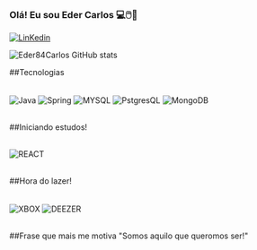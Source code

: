 
### Olá! Eu sou Eder Carlos 💻🖱️🤖

[![LinKedin](https://img.shields.io/badge/LinkedIn-0077B5?style=for-the-badge&logo=linkedin&logoColor=white)](https://www.linkedin.com/in/eder-carlos-1b913820b?lipi=urn%3Ali%3Apage%3Ad_flagship3_profile_view_base_contact_details%3BqL0awLKARLyk8ypeAVohgQ%3D%3D)

![Eder84Carlos GitHub stats](https://github-readme-stats.vercel.app/api?username=Eder84Carlos&show_icons=true&theme=dracula)

##Tecnologias 

<div style="display: inline_block"><br/>
  <img align="center" alt="Java" src="https://img.shields.io/badge/Java-ED8B00?style=for-the-badge&logo=java&logoColor=white" />
   <img align="center" alt="Spring" src="https://img.shields.io/badge/Spring-6DB33F?style=for-the-badge&logo=spring&logoColor=white" />
   <img align="center" alt="MYSQL" src="https://img.shields.io/badge/MySQL-00000F?style=for-the-badge&logo=mysql&logoColor=white" />
   <img align="center" alt="PstgresQL" src="https://img.shields.io/badge/PostgreSQL-316192?style=for-the-badge&logo=postgresql&logoColor=white" />
   <img align="center" alt="MongoDB" src="https://img.shields.io/badge/MongoDB-4EA94B?style=for-the-badge&logo=mongodb&logoColor=white" />
</div><br/>

##Iniciando estudos!

<div style="display: inline_block"><br/>
  <img align="center" alt="REACT" src="https://img.shields.io/badge/React-20232A?style=for-the-badge&logo=react&logoColor=61DAFB" />
</div><br/>

##Hora do lazer!

<div style="display: inline_block"><br/>
  <img align="center" alt="XBOX" src="https://img.shields.io/badge/Xbox-107C10?style=for-the-badge&logo=xbox&logoColor=white" />
   <img align="center" alt="DEEZER" src="https://img.shields.io/badge/Deezer-FEAA2D?style=for-the-badge&logo=deezer&logoColor=white" />
</div><br/>

##Frase que mais me motiva "Somos aquilo que queromos ser!"





